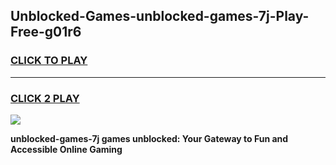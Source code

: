 
## Unblocked-Games-unblocked-games-7j-Play-Free-g01r6
<h3>
<a href="https://premium76.site?title=unblocked-games-7j&ref=18A1">CLICK TO PLAY</a></h3>
<hr>

<h3>
<a href="https://premium76.site?title=unblocked-games-7j&ref=18A1">CLICK 2 PLAY</a>
  
</h3>

<a href="https://premium76.site?title=unblocked-games-7j&ref=18A1"><img src="https://clearcache.store/games.png"></a>


**unblocked-games-7j games unblocked: Your Gateway to Fun and Accessible Online Gaming**
